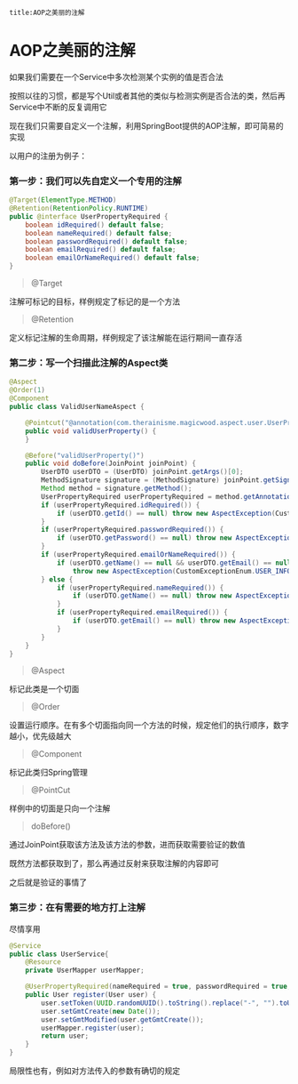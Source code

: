 ```
title:AOP之美丽的注解
```

# AOP之美丽的注解

如果我们需要在一个Service中多次检测某个实例的值是否合法

按照以往的习惯，都是写个Util或者其他的类似与检测实例是否合法的类，然后再Service中不断的反复调用它

现在我们只需要自定义一个注解，利用SpringBoot提供的AOP注解，即可简易的实现

以用户的注册为例子：

### 第一步：我们可以先自定义一个专用的注解

```java
@Target(ElementType.METHOD)
@Retention(RetentionPolicy.RUNTIME)
public @interface UserPropertyRequired {
    boolean idRequired() default false;
    boolean nameRequired() default false;
    boolean passwordRequired() default false;
    boolean emailRequired() default false;
    boolean emailOrNameRequired() default false;
}
```

> @Target

注解可标记的目标，样例规定了标记的是一个方法

> @Retention

定义标记注解的生命周期，样例规定了该注解能在运行期间一直存活

### 第二步：写一个扫描此注解的Aspect类

```java
@Aspect
@Order(1)
@Component
public class ValidUserNameAspect {

    @Pointcut("@annotation(com.therainisme.magicwood.aspect.user.UserPropertyRequired)")
    public void validUserProperty() {
    }

    @Before("validUserProperty()")
    public void doBefore(JoinPoint joinPoint) {
        UserDTO userDTO = (UserDTO) joinPoint.getArgs()[0];
        MethodSignature signature = (MethodSignature) joinPoint.getSignature();
        Method method = signature.getMethod();
        UserPropertyRequired userPropertyRequired = method.getAnnotation(UserPropertyRequired.class);
        if (userPropertyRequired.idRequired()) {
            if (userDTO.getId() == null) throw new AspectException(CustomExceptionEnum.USER_INFO_INVALID);
        }
        if (userPropertyRequired.passwordRequired()) {
            if (userDTO.getPassword() == null) throw new AspectException(CustomExceptionEnum.USER_INFO_INVALID);
        }
        if (userPropertyRequired.emailOrNameRequired()) {
            if (userDTO.getName() == null && userDTO.getEmail() == null)
                throw new AspectException(CustomExceptionEnum.USER_INFO_INVALID);
        } else {
            if (userPropertyRequired.nameRequired()) {
                if (userDTO.getName() == null) throw new AspectException(CustomExceptionEnum.USER_INFO_INVALID);
            }
            if (userPropertyRequired.emailRequired()) {
                if (userDTO.getEmail() == null) throw new AspectException(CustomExceptionEnum.USER_INFO_INVALID);
            }
        }
    }
}
```

> @Aspect

标记此类是一个切面

> @Order

设置运行顺序。在有多个切面指向同一个方法的时候，规定他们的执行顺序，数字越小，优先级越大

> @Component

标记此类归Spring管理

> @PointCut

样例中的切面是只向一个注解

> doBefore()

通过JoinPoint获取该方法及该方法的参数，进而获取需要验证的数值

既然方法都获取到了，那么再通过反射来获取注解的内容即可

之后就是验证的事情了

### 第三步：在有需要的地方打上注解

尽情享用

```java
@Service
public class UserService{
    @Resource
    private UserMapper userMapper;

    @UserPropertyRequired(nameRequired = true, passwordRequired = true, emailRequired = true)
    public User register(User user) {
        user.setToken(UUID.randomUUID().toString().replace("-", "").toUpperCase());
        user.setGmtCreate(new Date());
        user.setGmtModified(user.getGmtCreate());
        userMapper.register(user);
        return user;
    }
}
```

局限性也有，例如对方法传入的参数有确切的规定

